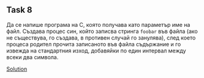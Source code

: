 ## Task 8

Да се напише програма на С, която получава като параметър име на файл. Създава процес син, който записва стринга `foobar` 
във файла (ако не съществува, го създава, в противен случай го занулява), след което процеса родител прочита записаното 
във файла съдържание и го извежда на стандартния изход, добавяйки по един интервал между всеки два символа.

[Solution](https://github.com/Svetlin12/Linux-Shell-and-C-files/blob/master/C/FMI/processes/task08.c)
